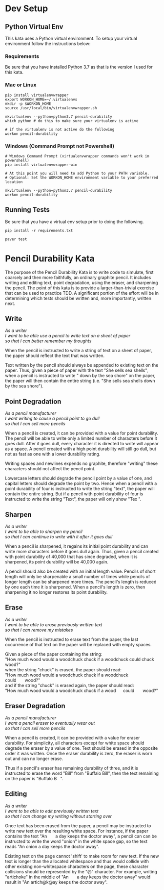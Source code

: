 # Dev Setup

## Python Virtual Env

This kata uses a Python virtual environment. To setup your virtual environment follow the instructions below:

### Requirements

Be sure that you have installed Python 3.7 as that is the version I used for this kata.

### Mac or Linux

```shell script
pip install virtualenvwrapper
export WORKON_HOME=~/.virtualenvs
mkdir -p $WORKON_HOME
source /usr/local/bin/virtualenvwrapper.sh

mkvirtualenv --python=python3.7 pencil-durability
which python # do this to make sure your virtualenv is active

# if the virtualenv is not active do the following
workon pencil-durability
```

### Windows (Command Prompt not Powershell)

```shell script
# Windows Command Prompt (virtualenvwrapper commands won't work in powershell)
pip install virtualenvwrapper-win

# At this point you will need to add Python to your PATH variable.
# Optional: Set the WORKON_HOME environment variable to your preferred location

mkvirtualenv --python=python3.7 pencil-durability
workon pencil-durability
```

## Running Tests

Be sure that you have a virtual env setup prior to doing the following.

```shell script
pip install -r requirements.txt

paver test
```

# Pencil Durability Kata
The purpose of the Pencil Durability Kata is to write code to simulate, first coarsely and then more faithfully, an ordinary graphite pencil. It includes writing and editing text, point degradation, using the eraser, and sharpening the pencil. The point of this kata is to provide a larger-than-trivial exercise that can be used to practice TDD. A significant portion of the effort will be in determining which tests should be written and, more importantly, written next.

## Write
*As a writer  
I want to be able use a pencil to write text on a sheet of paper  
so that I can better remember my thoughts*  

When the pencil is instructed to write a string of text on a sheet of paper, the paper should reflect the text that was written.

Text written by the pencil should always be appended to existing text on the paper. Thus, given a piece of paper with the text "She sells sea shells", when a pencil is instructed to write "&nbsp;down by the sea shore" on the paper, the paper will then contain the entire string (i.e. "She sells sea shells down by the sea shore").


## Point Degradation
*As a pencil manufacturer  
I want writing to cause a pencil point to go dull  
so that I can sell more pencils*  

When a pencil is created, it can be provided with a value for point durability.  The pencil will be able to write only a limited number of characters before it goes dull. After it goes dull, every character it is directed to write will appear as a space. A pencil created with a high point durability will still go dull, but not as fast as one with a lower durability rating.

Writing spaces and newlines expends no graphite, therefore "writing" these characters should not affect the pencil point.

Lowercase letters should degrade the pencil point by a value of one, and capital letters should degrade the point by two.  Hence when a pencil with a point durability of four is instructed to write the string "text", the paper will contain the entire string.  But if a pencil with point durability of four is instructed to write the string "Text", the paper will only show "Tex&nbsp;".


## Sharpen
*As a writer  
I want to be able to sharpen my pencil  
so that I can continue to write with it after it goes dull*  

When a pencil is sharpened, it regains its initial point durability and can write more characters before it goes dull again.  Thus, given a pencil created with point durability of 40,000 that has since degraded, when it is sharpened, its point durability will be 40,000 again.

A pencil should also be created with an initial length value. Pencils of short length will only be sharpenable a small number of times while pencils of longer length can be sharpened more times.  The pencil's length is reduced by one each time it is sharpened.  When a pencil's length is zero, then sharpening it no longer restores its point durabliity.


## Erase
*As a writer  
I want to be able to erase previously written text  
so that I can remove my mistakes*  

When the pencil is instructed to erase text from the paper, the last occurrence of that text on the paper will be replaced with empty spaces.  

Given a piece of the paper containing the string:  
	"How much wood would a woodchuck chuck if a woodchuck could chuck wood?"  
when the string "chuck" is erased, the paper should read:  
	"How much wood would a woodchuck chuck if a woodchuck could&nbsp;&nbsp;&nbsp;&nbsp;&nbsp;&nbsp;&nbsp;wood?"    
and if the string "chuck" is erased again, the paper should read:  
"How much wood would a woodchuck chuck if a wood&nbsp;&nbsp;&nbsp;&nbsp;&nbsp;&nbsp;could&nbsp;&nbsp;&nbsp;&nbsp;&nbsp;&nbsp;&nbsp;wood?"  


## Eraser Degradation
*As a pencil manufacturer  
I want a pencil eraser to eventually wear out  
so that I can sell more pencils*  

When a pencil is created, it can be provided with a value for eraser durability.  For simplicity, all characters except for white space should degrade the eraser by a value of one.  Text should be erased in the opposite order it was written.  Once the eraser durability is zero, the eraser is worn out and can no longer erase.

Thus if a pencil's eraser has remaining durability of three, and it is instructed to erase the word "Bill" from "Buffalo Bill", then the text remaining on the paper is "Buffalo B&nbsp;&nbsp;&nbsp;".


## Editing
*As a writer  
I want to be able to edit previously written text  
so that I can change my writing without starting over*  

Once text has been erased from the paper, a pencil may be instructed to write new text over the resulting white space.  For instance, if the paper contains the text "An&nbsp;&nbsp;&nbsp;&nbsp;&nbsp;&nbsp;&nbsp;a day keeps the doctor away", a pencil can can be instructed to write the word "onion" in the white space gap, so the text reads "An onion a day keeps the doctor away".  

Existing text on the page cannot 'shift' to make room for new text.  If the new text is longer than the allocated whitespace and thus would collide with other existing non-whitespace characters on the page, these character collisions should be represented by the "@" character.  For example, writing "artichoke" in the middle of "An&nbsp;&nbsp;&nbsp;&nbsp;&nbsp;&nbsp;&nbsp;a day keeps the doctor away" would result in "An artich@k@ay keeps the doctor away".
